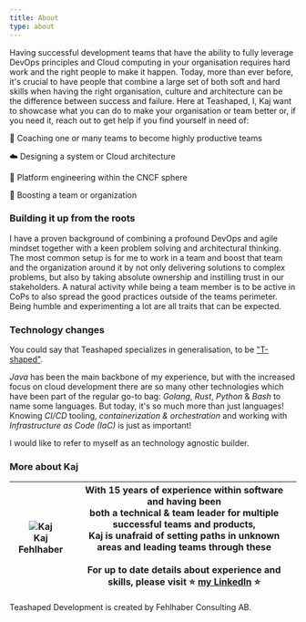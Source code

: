 ```yaml
---
title: About
type: about
---
```


Having successful development teams that have the ability to fully leverage DevOps principles and Cloud computing in your organisation requires hard work and the right people to make it happen. Today, more than ever before, it's crucial to have people that combine a large set of both soft and hard skills when having the right organisation, culture and architecture can be the difference between success and failure.
Here at Teashaped, I, Kaj want to showcase what you can do to make your organisation or team better or, if you need it, reach out to get help if you find yourself in need of:

🚀 Coaching one or many teams to become highly productive teams

☁️ Designing a system or Cloud architecture

🤖 Platform engineering within the CNCF sphere

💪 Boosting a team or organization

### **Building it up from the roots**
I have a proven background of combining a profound DevOps and agile mindset together with a keen problem solving and architectural thinking. The most common setup is for me to work in a team and boost that team and the organization around it by not only delivering solutions to complex problems, but also by taking absolute ownership and instilling trust in our stakeholders. A natural activity while being a team member is to be active in CoPs to also spread the good practices outside of the teams perimeter. Being humble and experimenting a lot are all traits that can be expected.

### Technology changes
You could say that Teashaped specializes in generalisation, to be ["T-shaped"](https://teashaped.dev).

*Java* has been the main backbone of my experience, but with the increased focus on cloud development there are so many other technologies which have been part of the regular go-to bag: *Golang*, *Rust*, *Python* & *Bash* to name some languages. But today, it's so much more than just languages! Knowing *CI/CD* tooling, *containerization & orchestration* and working with *Infrastructure as Code (IaC)* is just as important!

I would like to refer to myself as an technology agnostic builder.

### **More about Kaj**
| ![Kaj](/images/kaj.jpg)<br>Kaj Fehlhaber   |  With 15 years of experience within software and having been<br> both a technical & team leader for multiple successful teams and products,<br> Kaj is unafraid of setting paths in unknown areas and leading teams through these<br><br>For up to date details about experience and skills, please visit ⭐ [my LinkedIn](https://www.linkedin.com/in/kajfehlhaber/) ⭐ <br> |
|--------------- | --------------- |

Teashaped Development is created by Fehlhaber Consulting AB.
